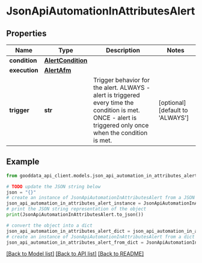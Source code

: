 # JsonApiAutomationInAttributesAlert


## Properties

Name | Type | Description | Notes
------------ | ------------- | ------------- | -------------
**condition** | [**AlertCondition**](AlertCondition.md) |  | 
**execution** | [**AlertAfm**](AlertAfm.md) |  | 
**trigger** | **str** | Trigger behavior for the alert. ALWAYS - alert is triggered every time the condition is met. ONCE - alert is triggered only once when the condition is met.  | [optional] [default to 'ALWAYS']

## Example

```python
from gooddata_api_client.models.json_api_automation_in_attributes_alert import JsonApiAutomationInAttributesAlert

# TODO update the JSON string below
json = "{}"
# create an instance of JsonApiAutomationInAttributesAlert from a JSON string
json_api_automation_in_attributes_alert_instance = JsonApiAutomationInAttributesAlert.from_json(json)
# print the JSON string representation of the object
print(JsonApiAutomationInAttributesAlert.to_json())

# convert the object into a dict
json_api_automation_in_attributes_alert_dict = json_api_automation_in_attributes_alert_instance.to_dict()
# create an instance of JsonApiAutomationInAttributesAlert from a dict
json_api_automation_in_attributes_alert_from_dict = JsonApiAutomationInAttributesAlert.from_dict(json_api_automation_in_attributes_alert_dict)
```
[[Back to Model list]](../README.md#documentation-for-models) [[Back to API list]](../README.md#documentation-for-api-endpoints) [[Back to README]](../README.md)


